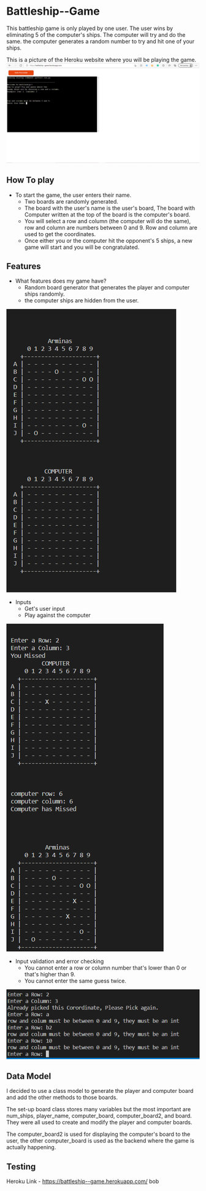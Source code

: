 # Battleship--Game
This battleship game is only played by one user. 
The user wins by eliminating 5 of the computer's ships.
The computer will try and do the same. the computer generates a random number to try and hit one of your ships.

This is a picture of the Heroku website where you will be playing the game.
![Heroku Game page](Game.PNG)
## How To play
* To start the game, the user enters their name.
   + Two boards are randomly generated. 
   + The board with the user's name is the user's board, The board with Computer written at the top of the board is the computer's board. 
   + You will select a row and column (the computer will do the same), row and column are numbers between 0 and 9. Row and column are used to get the coordinates. 
   + Once either you or the computer hit the opponent's 5 ships, a new game will start and you will be congratulated. 

## Features
* What features does my game have?
   + Random board generator that generates the player and computer ships randomly.
   + the computer ships are hidden from the user.
   
![random generator](random-generator.PNG)
* Inputs
   + Get's user input
   + Play against the computer

![Computer and user inputs](inputs.PNG)
* Input validation and error checking
   + You cannot enter a row or column number that's lower than 0 or that's higher than 9.
   + You cannot enter the same guess twice. 

![input Validations](validation.PNG)

## Data Model
I decided to use a class model to generate the player and computer board and add the other methods to those boards.

The set-up board class stores many variables but the most important are num_ships, player_name, computer_board, computer_board2, and board. They were all used to create and modify the player and computer boards. 

The computer_board2 is used for displaying the computer's board to the user, the other computer_board is used as the backend where the game is actually happening.  

## Testing

Heroku Link - https://battleship--game.herokuapp.com/
bob
